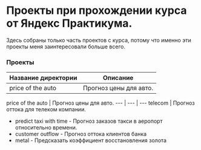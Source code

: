 # Проекты при прохождении курса от Яндекс Практикума.
Здесь собраны только часть проектов с курса, потому что именно эти проекты меня заинтересовали больше всего.

### Проекты
| Название директории | Описание |
|---------------------|:--------:|
|price of the auto|Прогноз цены для авто.|



   price of the auto | Прогноз цены для авто.
   --- | --- | ---
   telecom | Прогноз оттока для телеком компании.
 -  predict taxi with time - Прогноз заказов такси в аеропорт относительно времени.
 -  customer outflow - Прогноз оттока клиентов банка
 -  metal - Предсказать коэффициент восстановления золота
